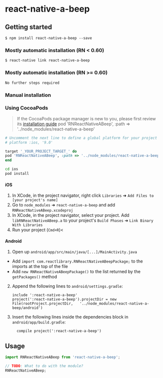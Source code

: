 
# react-native-a-beep

## Getting started

`$ npm install react-native-a-beep --save`

### Mostly automatic installation (RN < 0.60)

`$ react-native link react-native-a-beep`

### Mostly automatic installation (RN >= 0.60)

`No further steps required`

### Manual installation

### Using CocoaPods
> If the CocoaPods package manager is new to you, please first review
> its [installation guide](https://guides.cocoapods.org/using/getting-started.html)
pod 'RNReactNativeABeep', :path => '../node_modules/react-native-a-beep'
```ruby
# Uncomment the next line to define a global platform for your project
# platform :ios, '9.0'

target '_YOUR_PROJECT_TARGET_' do
pod 'RNReactNativeABeep', :path => '../node_modules/react-native-a-beep'
end
```

```sh
cd ios
pod install
```
#### iOS

1. In XCode, in the project navigator, right click `Libraries` ➜ `Add Files to [your project's name]`
2. Go to `node_modules` ➜ `react-native-a-beep` and add `RNReactNativeABeep.xcodeproj`
3. In XCode, in the project navigator, select your project. Add `libRNReactNativeABeep.a` to your project's `Build Phases` ➜ `Link Binary With Libraries`
4. Run your project (`Cmd+R`)<

#### Android

1. Open up `android/app/src/main/java/[...]/MainActivity.java`
  - Add `import com.reactlibrary.RNReactNativeABeepPackage;` to the imports at the top of the file
  - Add `new RNReactNativeABeepPackage()` to the list returned by the `getPackages()` method
2. Append the following lines to `android/settings.gradle`:
  	```
  	include ':react-native-a-beep'
  	project(':react-native-a-beep').projectDir = new File(rootProject.projectDir, 	'../node_modules/react-native-a-beep/android')
  	```
3. Insert the following lines inside the dependencies block in `android/app/build.gradle`:
  	```
      compile project(':react-native-a-beep')
  	```

## Usage
```javascript
import RNReactNativeABeep from 'react-native-a-beep';

// TODO: What to do with the module?
RNReactNativeABeep;
```

